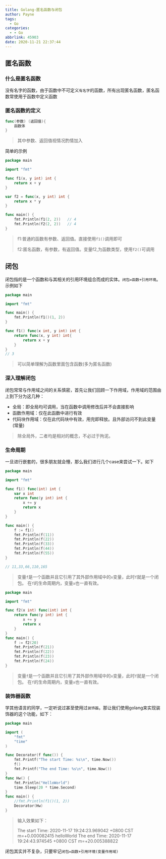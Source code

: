 ```yaml
---
title: Golang-匿名函数与闭包
author: Payne
tags:
  - Go
categories:
  - - Go
abbrlink: 45903
date: 2020-11-21 22:37:44
---
```

  


## 匿名函数

### 什么是匿名函数

没有名字的函数，由于函数中不可定义`有名字`的函数，所有出现匿名函数，匿名函数常使用于函数中定义函数

<!--more-->

### 匿名函数的定义

```go
func(参数) (返回值){
    函数体
}
```

> 其中参数、返回值视情况酌情加入

简单的示例

```go
package main

import "fmt"

func f1(x, y int) int {
	return x + y
}

var f2 = func(x, y int) int {
	return x * y
}

func main() {
	fmt.Println(f1(2, 2))   // 4
	fmt.Println(f2(2, 2))   // 4
}
```

> f1:普通的函数有参数、返回值。直接使用`f1()`调用即可
>
> f2:匿名函数，有参数，有返回值。变量f2,为函数类型，使用`f2()`可调用

## 闭包

闭包指的是一个函数和与其相关的引用环境组合而成的实体。`闭包=函数+引用环境`。 示例如下

```go
package main

import "fmt"

func main() {
	fmt.Println(f1()(1, 2)) 
}

func f1() func(x int, y int) int {
	return func(x, y int) int{
		return x + y
	}
}
// 3
```

> 可以简单理解为函数里面包含函数(多为匿名函数)

### 深入理解闭包

闭包常常与作用域之间的关系慎密，首先让我们回顾一下作用域，作用域的范围由上到下分为这几种：

- 全局：即全局均可调用，当在函数中调用修改后并不会直接影响
- 函数作用域：仅在此函数中进行有效
- 代码块作用域：仅在此代码块中有效，用完即释放。且外部访问不到此变量(常量)

> 除全局外，二者均是相对的概念，不必过于拘泥。

### 生命周期

一旦进行嵌套的，很多朋友就会懵，那么我们进行几个case来尝试一下。如下

```go
package main

import "fmt"

func f1() func(int) int {
	var x int
	return func(y int) int {
		x += y
		return x
	}
}

func main() {
	f := f1()
	fmt.Println(f(11))
	fmt.Println(f(22))
	fmt.Println(f(33))
	fmt.Println(f(44))
	fmt.Println(f(55))
}

// 11,33,66,110,165
```

> 变量`f`是一个函数并且它引用了其外部作用域中的`x`变量，此时`f`就是一个闭包。 在`f`的生命周期内，变量`x`也一直有效。

```go
package main

import "fmt"

func f2(x int) func(int) int {
	return func(y int) int {
		x += y
		return x
	}
}
func main() {
	f := f2(20)
	fmt.Println(f(21))
	fmt.Println(f(22))
	fmt.Println(f(23))
	fmt.Println(f(24))
}

```

> 变量`f`是一个函数并且它引用了其外部作用域中的`x`变量，此时`f`就是一个闭包。 在`f`的生命周期内，变量`x`也一直有效。

### 装饰器函数

学其他语言的同学，一定听说过甚至使用过`装饰器`。那让我们使用golang来实现装饰器的这个功能，如下：

```go
package main

import (
	"fmt"
	"time"
)

func Decorator(f func()) {
	fmt.Printf("The start Time: %s\n", time.Now())
	f()
	fmt.Printf("The end Time: %s\n", time.Now())
}
func Hw() {
	fmt.Println("HelloWorld")
	time.Sleep(20 * time.Second)
}
func main() {
	//fmt.Println(f1()(1, 2))
	Decorator(Hw)
}

```

> 输入效果如下：
>
> The start Time: 2020-11-17 19:24:23.969042 +0800 CST m=+0.000082415
> helloWorld
> The end Time: 2020-11-17 19:24:43.974545 +0800 CST m=+20.005388822

闭包其实并不复杂，只要牢记`闭包=函数+引用环境(变量作用域)`

